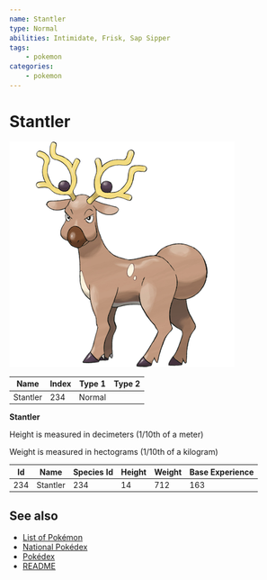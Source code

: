 ```yaml
---
name: Stantler
type: Normal
abilities: Intimidate, Frisk, Sap Sipper
tags:
    - pokemon
categories:
    - pokemon
---
```


# Stantler


![Stantler](images/234.png)

| **Name** | **Index** | **Type 1** | **Type 2** |
|----|----|----|----|
| Stantler | 234 | Normal  |  |

**Stantler** 


Height is measured in decimeters (1/10th of a meter)

Weight is measured in hectograms (1/10th of a kilogram)

| **Id** | **Name** | **Species Id** | **Height** | **Weight** | **Base Experience** |
|--------|----------|----------------|------------|------------|---------------------|
| 234 | Stantler | 234 | 14 | 712 | 163 |


## See also

- [List of Pokémon](../pokemon.md)
- [National Pokédex](../national_pokedex.md)
- [Pokédex](../pokedex.md)
- [README](../README.md)
